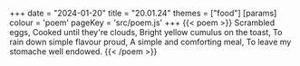 +++
date = "2024-01-20"
title = "20.01.24"
themes = ["food"]
[params]
  colour = 'poem'
  pageKey = 'src/poem.js'
+++
{{< poem >}}
Scrambled eggs,
Cooked until they're clouds,
Bright yellow cumulus on the toast,
To rain down simple flavour proud,
A simple and comforting meal,
To leave my stomache well endowed.
{{< /poem >}}